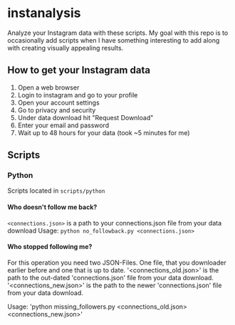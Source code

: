 # instanalysis
Analyze your Instagram data with these scripts.
My goal with this repo is to occasionally add scripts when I have something interesting to add along with creating visually appealing results.

## How to get your Instagram data
1. Open a web browser
2. Login to instagram and go to your profile
3. Open your account settings
4. Go to privacy and security
5. Under data download hit "Request Download"
6. Enter your email and password
7. Wait up to 48 hours for your data (took ~5 minutes for me)

## Scripts
### Python
Scripts located in `scripts/python`

#### Who doesn't follow me back?
`<connections.json>` is a path to your connections.json file from your data download
Usage: `python no_followback.py <connections.json>`
#### Who stopped following me?
For this operation you need two JSON-Files. One file, that you downloader earlier before and one that is up to date. 
'<connections_old.json>' is the path to the out-dated 'connections.json' file from your data download.
'<connections_new.json>' is the path to the newer 'connections.json' file from your data download. 

Usage: 
'python missing_followers.py <connections_old.json> <connections_new.json>'

